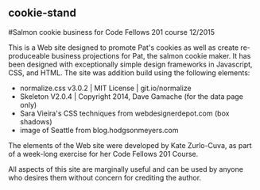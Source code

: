 ## cookie-stand
#Salmon cookie business for Code Fellows 201 course 12/2015

This is a Web site designed to promote Pat's cookies as well as create re-produceable business projections for Pat, the salmon cookie maker. It has been designed with exceptionally simple design frameworks in Javascript, CSS, and HTML. The site was addition build using the following elements:

* normalize.css v3.0.2 | MIT License | git.io/normalize
* Skeleton V2.0.4 | Copyright 2014, Dave Gamache (for the data page only)
* Sara Vieira's CSS techniques from webdesignerdepot.com (box shadows)
* image of Seattle from blog.hodgsonmeyers.com

The elements of the Web site were developed by Kate Zurlo-Cuva, as part of a week-long exercise for her Code Fellows 201 Course.

All aspects of this site are marginally useful and can be used by anyone who desires them without concern for crediting the author.

